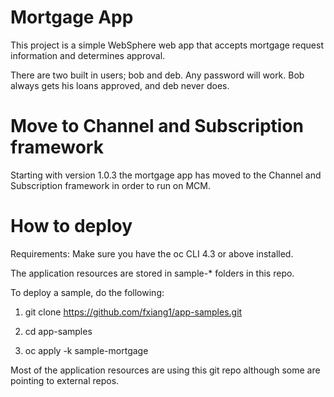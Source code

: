 # Mortgage App

This project is a simple WebSphere web app that accepts mortgage request information
and determines approval.

There are two built in users; bob and deb.  Any password will work.  Bob always gets
his loans approved, and deb never does.

# Move to Channel and Subscription framework

Starting with version 1.0.3 the mortgage app has moved to the Channel and Subscription framework in order to run on MCM.

# How to deploy

Requirements:
Make sure you have the oc CLI 4.3 or above installed.

The application resources are stored in sample-* folders in this repo.

To deploy a sample, do the following:

1. git clone https://github.com/fxiang1/app-samples.git

2. cd app-samples

3. oc apply -k sample-mortgage

Most of the application resources are using this git repo although some are pointing to external repos.
